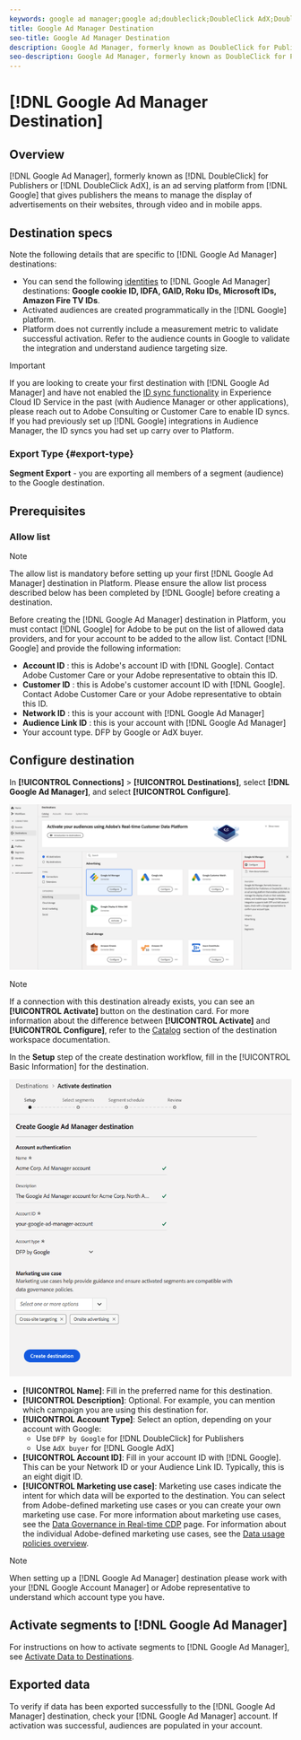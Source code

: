 ```yaml
---
keywords: google ad manager;google ad;doubleclick;DoubleClick AdX;DoubleClick;Google Ad Manager;Google ad manager
title: Google Ad Manager Destination
seo-title: Google Ad Manager Destination
description: Google Ad Manager, formerly known as DoubleClick for Publishers or DoubleClick AdX, is an ad serving platform from Google that gives publishers the means to manage the display of advertisements on their websites, through video and in mobile apps. 
seo-description: Google Ad Manager, formerly known as DoubleClick for Publishers or DoubleClick AdX, is an ad serving platform from Google that gives publishers the means to manage the display of advertisements on their websites, through video and in mobile apps. 
---
```


# [!DNL Google Ad Manager Destination]

## Overview

[!DNL Google Ad Manager], formerly known as [!DNL DoubleClick] for Publishers or [!DNL DoubleClick AdX], is an ad serving platform from [!DNL Google] that gives publishers the means to manage the display of advertisements on their websites, through video and in mobile apps.

## Destination specs

Note the following details that are specific to [!DNL Google Ad Manager] destinations:

* You can send the following [identities](../../../identity-service/namespaces.md) to [!DNL Google Ad Manager] destinations: **Google cookie ID, IDFA, GAID, Roku IDs, Microsoft IDs, Amazon Fire TV IDs**.
* Activated audiences are created programmatically in the [!DNL Google] platform.
* Platform does not currently include a measurement metric to validate successful activation. Refer to the audience counts in Google to validate the integration and understand audience targeting size.

>[!IMPORTANT]
>
>If you are looking to create your first destination with [!DNL Google Ad Manager] and have not enabled the [ID sync functionality](https://experienceleague.adobe.com/docs/id-service/using/id-service-api/methods/idsync.html) in Experience Cloud ID Service in the past (with Audience Manager or other applications), please reach out to Adobe Consulting or Customer Care to enable ID syncs. If you had previously set up [!DNL Google] integrations in Audience Manager, the ID syncs you had set up carry over to Platform.

### Export Type {#export-type}

**Segment Export** - you are exporting all members of a segment (audience) to the Google destination.

## Prerequisites

### Allow list

>[!NOTE]
>
>The allow list is mandatory before setting up your first [!DNL Google Ad Manager] destination in Platform. Please ensure the allow list process described below has been completed by [!DNL Google] before creating a destination.

Before creating the [!DNL Google Ad Manager] destination in Platform, you must contact [!DNL Google] for Adobe to be put on the list of allowed data providers, and for your account to be added to the allow list. Contact [!DNL Google] and provide the following information:

* **Account ID** : this is Adobe's account ID with [!DNL Google]. Contact Adobe Customer Care or your Adobe representative to obtain this ID.
* **Customer ID** : this is Adobe's customer account ID with [!DNL Google]. Contact Adobe Customer Care or your Adobe representative to obtain this ID.
* **Network ID** : this is your account with [!DNL Google Ad Manager]
* **Audience Link ID** : this is your account with [!DNL Google Ad Manager]
* Your account type. DFP by Google or AdX buyer.

## Configure destination

In **[!UICONTROL Connections]** > **[!UICONTROL Destinations]**, select **[!DNL Google Ad Manager]**, and select **[!UICONTROL Configure]**.

![Connect Google Ad Manager destination](../../assets/catalog/advertising/google-ad-manager/catalog.png)

>[!NOTE]
>
>If a connection with this destination already exists, you can see an **[!UICONTROL Activate]** button on the destination card. For more information about the difference between **[!UICONTROL Activate]** and **[!UICONTROL Configure]**, refer to the [Catalog](../../ui/destinations-workspace.md#catalog) section of the destination workspace documentation.  

In the **Setup** step of the create destination workflow, fill in the [!UICONTROL Basic Information] for the destination.

![Basic information Google Ad Manager](../../assets/catalog/advertising/google-ad-manager/setup.png)

*  **[!UICONTROL Name]**: Fill in the preferred name for this destination.
*  **[!UICONTROL Description]**: Optional. For example, you can mention which campaign you are using this destination for.
*  **[!UICONTROL Account Type]**: Select an option, depending on your account with Google:
   * Use `DFP by Google` for [!DNL DoubleClick] for Publishers
   * Use `AdX buyer` for [!DNL Google AdX]
*  **[!UICONTROL Account ID]**: Fill in your account ID with [!DNL Google]. This can be your Network ID or your Audience Link ID. Typically, this is an eight digit ID.
*  **[!UICONTROL Marketing use case]**: Marketing use cases indicate the intent for which data will be exported to the destination. You can select from Adobe-defined marketing use cases or you can create your own marketing use case. For more information about marketing use cases, see the [Data Governance in Real-time CDP](../../../rtcdp/privacy/data-governance-overview.md#destinations) page. For information about the individual Adobe-defined marketing use cases, see the [Data usage policies overview](../../../data-governance/policies/overview.md#core-actions).  

>[!NOTE]
>
>When setting up a [!DNL Google Ad Manager] destination please work with your [!DNL Google Account Manager] or Adobe representative to understand which account type you have.

## Activate segments to [!DNL Google Ad Manager]

For instructions on how to activate segments to [!DNL Google Ad Manager], see [Activate Data to Destinations](../../ui/activate-destinations.md).

## Exported data 

To verify if data has been exported successfully to the [!DNL Google Ad Manager] destination, check your [!DNL Google Ad Manager] account. If activation was successful, audiences are populated in your account.